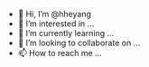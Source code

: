 - 👋 Hi, I’m @hheyang
- 👀 I’m interested in ...
- 🌱 I’m currently learning ...
- 💞️ I’m looking to collaborate on ...
- 📫 How to reach me ...

<!---
hheyang/hheyang is a ✨ special ✨ repository because its `README.md` (this file) appears on your GitHub profile.
You can click the Preview link to take a look at your changes.
--->
